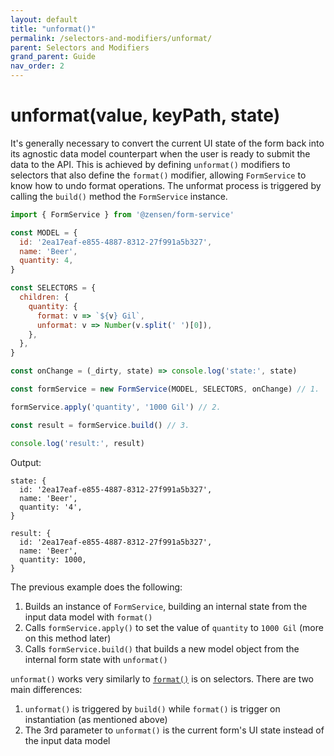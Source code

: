 ```yaml
---
layout: default
title: "unformat()"
permalink: /selectors-and-modifiers/unformat/
parent: Selectors and Modifiers
grand_parent: Guide
nav_order: 2
---
```


# unformat(value, keyPath, state)

It's generally necessary to convert the current UI state of the form back into its agnostic data model counterpart when the user is ready to submit the data to the API. This is achieved by defining `unformat()` modifiers to selectors that also define  the `format()` modifier, allowing `FormService` to know how to undo format operations. The unformat process is triggered by calling the `build()` method the `FormService` instance.

```js
import { FormService } from '@zensen/form-service'

const MODEL = {
  id: '2ea17eaf-e855-4887-8312-27f991a5b327',
  name: 'Beer',
  quantity: 4,
}

const SELECTORS = {
  children: {
    quantity: {
      format: v => `${v} Gil`,
      unformat: v => Number(v.split(' ')[0]),
    },
  },
}

const onChange = (_dirty, state) => console.log('state:', state)

const formService = new FormService(MODEL, SELECTORS, onChange) // 1.

formService.apply('quantity', '1000 Gil') // 2.

const result = formService.build() // 3.

console.log('result:', result)

```

Output:

```console
state: {
  id: '2ea17eaf-e855-4887-8312-27f991a5b327',
  name: 'Beer',
  quantity: '4',
}
```

```console
result: {
  id: '2ea17eaf-e855-4887-8312-27f991a5b327',
  name: 'Beer',
  quantity: 1000,
}
```

The previous example does the following:

1. Builds an instance of `FormService`, building an internal state from the input data model with `format()`
1. Calls `formService.apply()` to set the value of `quantity` to `1000 Gil` (more on this method later)
1. Calls `formService.build()` that builds a new model object from the internal form state with `unformat()`

`unformat()` works very similarly to [`format()`](/selectors-and-formatters/format) is on selectors. There are two main differences:
1. `unformat()` is triggered by `build()` while `format()` is trigger on instantiation (as mentioned above)
1. The 3rd parameter to `unformat()` is the current form's UI state instead of the input data model
